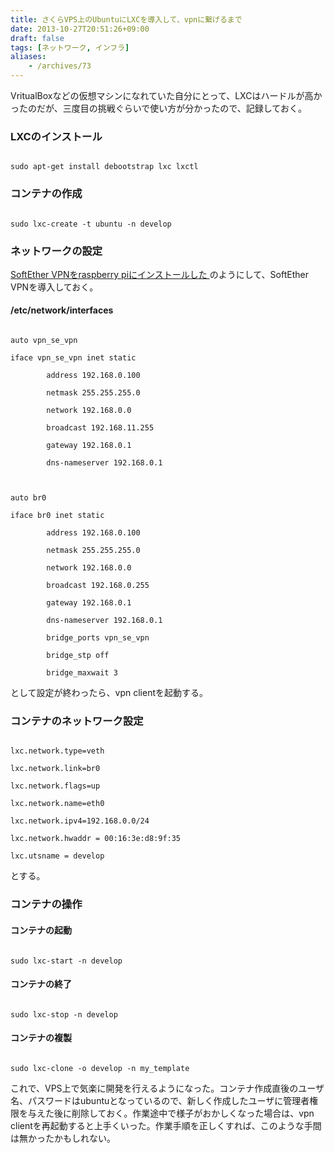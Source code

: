 ```yaml
---
title: さくらVPS上のUbuntuにLXCを導入して、vpnに繋げるまで
date: 2013-10-27T20:51:26+09:00
draft: false
tags: [ネットワーク, インフラ]
aliases:
    - /archives/73
---
```


VritualBoxなどの仮想マシンになれていた自分にとって、LXCはハードルが高かったのだが、三度目の挑戦ぐらいで使い方が分かったので、記録しておく。

### LXCのインストール
~~~{.sh}
sudo apt-get install debootstrap lxc lxctl
~~~
### コンテナの作成
~~~{.sh}
sudo lxc-create -t ubuntu -n develop
~~~

### ネットワークの設定
[SoftEther VPNをraspberry piにインストールした ](http://blog.gepuro.net/archives/72)のようにして、SoftEther VPNを導入しておく。
#### /etc/network/interfaces
~~~{.text}
auto vpn_se_vpn
iface vpn_se_vpn inet static
        address 192.168.0.100
        netmask 255.255.255.0
        network 192.168.0.0
        broadcast 192.168.11.255
        gateway 192.168.0.1
        dns-nameserver 192.168.0.1

auto br0
iface br0 inet static
        address 192.168.0.100
        netmask 255.255.255.0
        network 192.168.0.0
        broadcast 192.168.0.255
        gateway 192.168.0.1
        dns-nameserver 192.168.0.1
        bridge_ports vpn_se_vpn
        bridge_stp off
        bridge_maxwait 3
~~~
として設定が終わったら、vpn clientを起動する。

### コンテナのネットワーク設定
~~~{.text}
lxc.network.type=veth
lxc.network.link=br0
lxc.network.flags=up
lxc.network.name=eth0
lxc.network.ipv4=192.168.0.0/24
lxc.network.hwaddr = 00:16:3e:d8:9f:35
lxc.utsname = develop
~~~
とする。

### コンテナの操作
#### コンテナの起動
~~~{.sh}
sudo lxc-start -n develop
~~~
#### コンテナの終了
~~~{.sh}
sudo lxc-stop -n develop
~~~
#### コンテナの複製
~~~{.sh}
sudo lxc-clone -o develop -n my_template
~~~

これで、VPS上で気楽に開発を行えるようになった。コンテナ作成直後のユーザ名、パスワードはubuntuとなっているので、新しく作成したユーザに管理者権限を与えた後に削除しておく。作業途中で様子がおかしくなった場合は、vpn clientを再起動すると上手くいった。作業手順を正しくすれば、このような手間は無かったかもしれない。

